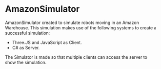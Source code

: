 # AmazonSimulator
AmazonSimulator created to simulate robots moving in an Amazon Warehouse.
This simulation makes use of the following systems to create a successful simulation:
- Three.JS and JavaScript as Client.
- C# as Server.

The Simulator is made so that multiple clients can access the server to show the simulation.
